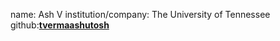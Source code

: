 name: Ash V
institution/company: The University of Tennessee
github:[**tvermaashutosh**](https://github.com/tvermaashutosh)
